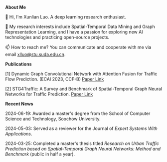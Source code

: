 **About Me**

👋 Hi, I'm Xunlian Luo. A deep learning research enthusiast. 

👀 My research interests include Spatial-Temporal Data Mining and Graph Representation Learning, and I have a passion for exploring new AI technologies and practicing open-source projects.

📫 How to reach me? You can communicate and cooperate with me via email xlluo@stu.suda.edu.cn.

**Publications**

[1] Dynamic Graph Convolutional Network with Attention Fusion for Traffic Flow Prediction. (ECAI 2023, CCF-B)  [Paper Link](https://arxiv.org/abs/2302.12598)

[2] STG4Traffic: A Survey and Benchmark of Spatial-Temporal Graph Neural Networks for Traffic Prediction. [Paper Link](https://arxiv.org/abs/2307.00495)

**Recent News**

2024-06-19: Awarded a master's degree from the School of Computer Science and Technology, Soochow University.

2024-05-03: Served as a reviewer for the Journal of *Expert Systems With Applications*.

2024-03-25: Completed a master's thesis titled *Research on Urban Traffic Prediction based on Spatial-Temporal Graph Neural Networks: Method and Benchmark* (public in half a year).
